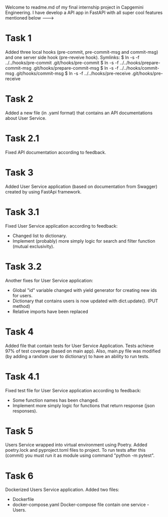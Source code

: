 Welcome to readme.md of my final internship project in Capgemini Engineering. 
I have develop a API app in FastAPI with all super cool features mentioned below --->

# Task 1
Added three local hooks (pre-commit, pre-commit-msg and commit-msg) and one server side hook (pre-reveive hook). 
Symlinks: 
$ ln -s -f ../../hooks/pre-commit .git/hooks/pre-commit
$ ln -s -f ../../hooks/prepare-commit-msg .git/hooks/prepare-commit-msg
$ ln -s -f ../../hooks/commit-msg .git/hooks/commit-msg
$ ln -s -f ../../hooks/pre-receive .git/hooks/pre-receive

# Task 2 
Added a new file (in .yaml format) that contains an API documentations about User Service.

# Task 2.1
Fixed API documentation according to feedback.

# Task 3
Added User Service application (based on documentation from Swagger) created by using FastApi framework. 

# Task 3.1
Fixed User Service application according to feedback:
- Changed list to dictionary.
- Implement (probably) more simply logic for search and filter function (mutual exclusivity).

# Task 3.2
Another fixes for User Service application: 
- Global "id" variable changed with yield generator for creating new ids for users.
- Dictionary that contains users is now updated with dict.update(). (PUT method)  
- Relative imports have been replaced 

# Task 4
Added file that contain tests for User Service Application. Tests achieve 97% of test coverage (based on main app).
Also, main.py file was modified (by adding a random user to dictionary) to have an ability to run tests.

# Task 4.1
Fixed test file for User Service application according to feedback:
- Some function names has been changed. 
- Implement more simply logic for functions that return response (json responses).  

# Task 5 
Users Service wrapped into virtual environment using Poetry. Added poetry.lock and pyproject.toml files to project.
To run tests after this (commit) you must run it as module using command "python -m pytest".

# Task 6 
Dockerized Users Service application.
Added two files: 
- Dockerfile 
- docker-compose.yaml
Docker-compose file contain one service - Users.
